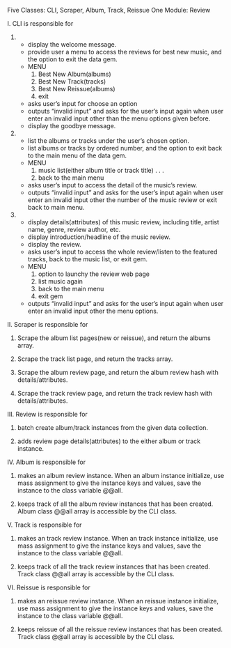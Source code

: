 Five Classes: CLI, Scraper, Album, Track, Reissue
One Module: Review

I. CLI is responsible for
 
1. - display the welcome message.
   - provide user a menu to access the reviews for best new music, and the option to exit the data gem.
   - MENU
      1. Best New Album(albums)
      2. Best New Track(tracks)
      3. Best New Reissue(albums)
      4. exit
   - asks user’s input for choose an option
   - outputs “invalid input” and asks for the user’s input again when user enter an invalid input other than the menu options given before.
   - display the goodbye message.

2. - list the albums or tracks under the user’s chosen option.
   - list albums or tracks by ordered number, and the option to exit back to the main menu of the data gem.
   - MENU
      1. music list(either album title or track title)
      .
      .
      .
      25. back to the main menu
   - asks user’s input to access the detail of the music’s review.
   - outputs “invalid input” and asks for the user’s input again when user enter an invalid input other the number of the music review or exit back to main menu.

3. - display details(attributes) of this music review, including title, artist name, genre, review author, etc.
   - display introduction/headline of the music review.
   - display the review.
   - asks user’s input to access the whole review/listen to the featured tracks, back to the music list, or exit gem.
   - MENU
      1. option to launchy the review web page
      2. list music again
      3. back to the main menu
      4. exit gem
   - outputs “invalid input” and asks for the user’s input again when user enter an invalid input other the menu options.


II. Scraper is responsible for

1. Scrape the album list pages(new or reissue), and return the albums array.

2. Scrape the track list page, and return the tracks array.

3. Scrape the album review page, and return the album review hash with details/attributes.

4. Scrape the track review page, and return the track review hash with details/attributes.


III. Review is responsible for

1. batch create album/track instances from the given data collection. 

2. adds review page details(attributes) to the either album or track instance.

IV. Album is responsible for

1. makes an album review instance. When an album instance initialize, use mass assignment to give the instance keys and values, save the instance to the class variable @@all.

2. keeps track of all the album review instances that has been created. Album class @@all array is accessible by the CLI class.


V. Track is responsible for

1. makes an track review instance. When an track instance initialize, use mass assignment to give the instance keys and values, save the instance to the class variable @@all.

2. keeps track of all the track review instances that has been created. Track class @@all array is accessible by the CLI class.

VI. Reissue is responsible for

1. makes an reissue review instance. When an reissue instance initialize, use mass assignment to give the instance keys and values, save the instance to the class variable @@all.

2. keeps reissue of all the reissue review instances that has been created. Track class @@all array is accessible by the CLI class.



